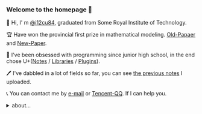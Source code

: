 ### Welcome to the homepage 👋

👋 Hi, I' m [@i12cu84](https://github.com/i12cu84), graduated from Some Royal Institute of Technology.

🏆 Have won the provincial first prize in mathematical modeling. [Old-Papaer](https://github.com/i12cu84/Mathematical-Modeling-Python) and [New-Paper](https://github.com/i12cu84/Financial-Credit-Analysis-Graduation-Project-Python).

🎯 I've been obsessed with programming since junior high school, in the end chose U+([Notes](https://github.com/i12cu84/Unreal_Engine_Develop_Notes) / [Libraries](https://github.com/i12cu84/Blueprint-Function-Libraries-from-mine) / [Plugins](https://github.com/i12cu84/Add-Tag-plugins-for-Unreal-Engine-Cpp)).

🖊️ I've dabbled in a lot of fields so far, you can see [the previous notes](https://github.com/i12cu84/I12cu84-Learn-Notes) I uploaded.

📞 You can contact me by [e-mail](i12cu84@foxmail.com) or [Tencent-QQ](https://link.zhihu.com/?target=http%3A//wpa.qq.com/msgrd%3Fv%3D3%26uin%3D26198573%26site%3Dqq%26menu%3Dyes). If I can help you.

<details>
<summary>about...</summary>
<pre><code>

There are a lot of treasure in my library, hope to help you, if you don't dislike it.

please collect it, this is not a small encouragement to me, thank you!

I now focus on u++, learning is a process, need patience.

[my lib](https://github.com/i12cu84?tab=repositories) And [more if u **download**](https://github.com/i12cu84/i12cu84) 
</code></pre>
</details>

<!--

-> later homepage

### Welcome to the homepage 👋

👋 Hi, I' m @i12cu84(I want to see you ate for ... :> ). Real name is yuran, from China WenZhou, live in ChengDu now.

📚 Graduated from the Mathematics Department of CC Royal University of Technology in 2022.

🏆 Have won the provincial first prize in mathematical modeling. Energy is limited, so stop here...

🔍️ About me ...

🎯 I've been obsessed with programming since junior high school, in the end chose U++(Unreal Engine and C++)

🖊️ I've dabbled in a lot of fields so far, you can see the previous notes I uploaded, well organized and not maintaining it.

🤗 By now, I've covered a lot of languages (including but not limited to c++,python,matlab,lua,Unity-C#,java,R,u++,html,css,markdwon,latex and more)

🤔 Due to mathematics background, also know some other fields (graphics,networks,systems,shader,data structures and algorithms,numerical analysis and more)

🤫 Can't chew too much. I don't think I'm that good. Learning is a long process.

🤭 Of course ...

🎮 I used to be an unknown professional gamer, it was an unforgettable time for me....

💻 After retirement mainly play Honor of Kings[Country area]. Even though I'm getting worse, but that doesn't stop me from having pleasure.

🤝 I accept all technical support and communication, and don't forget to invite me to play games!

📞 You can contact me by e-mail: i12cu84@foxmail.com. If I can help you.

P.S.-1: There are a lot of treasure in my library, oh, I hope to help you, if you don't dislike it, please collect it, this is not a small encouragement to me, thank you!

P.S.0: My English is not very good. I'm sorry that most of my notes are in Chinese. If possible, I will try to express some key content in English.

P.S.1: I'm focusing on U++ right now and probably won't delve into anything else, but I can get up to speed quickly and love to learn.

P.S.2: MBTI is an ISFJ, wish I knew you.

-->
